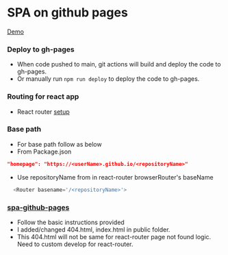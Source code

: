 # SPA on github pages

[Demo](https://sriramrudraraju.github.io/spa-ghpages/)

### Deploy to gh-pages
* When code pushed to main, git actions will build and deploy the code to gh-pages.
* Or manually run `npm run deploy` to deploy the code to gh-pages.

### Routing for react app
* React router [setup](https://v5.reactrouter.com/web/guides/quick-start/installation)

### Base path
* For base path follow as below
* From Package.json
```json
"homepage": "https://<userName>.github.io/<repositoryName>"
```
* Use repositoryName from in react-router browserRouter's baseName
```javascript
  <Router basename='/<repositoryName>'>
```

### [spa-github-pages](https://github.com/rafgraph/spa-github-pages)
* Follow the basic instructions provided
* I added/changed 404.html, index.html in public folder.
* This 404.html will not be same for react-router page not found logic. Need to custom develop for react-router.